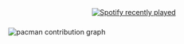 <div align="center">
  <a href="https://open.spotify.com/user/strxdalee">
    <img src="https://spotify-recently-played-readme.vercel.app/api?user=strxdalee&count=5" alt="Spotify recently played"  />
  </a>
</div>

###

<picture>
  <source media="(prefers-color-scheme: dark)" srcset="https://raw.githubusercontent.com/Cry6z/Cry6z/output/pacman-contribution-graph-dark.svg">
  <source media="(prefers-color-scheme: light)" srcset="https://raw.githubusercontent.com/Cry6z/Cry6z/output/pacman-contribution-graph.svg">
  <img alt="pacman contribution graph" src="https://raw.githubusercontent.com/Cry6z/Cry6z/output/pacman-contribution-graph.svg">
</picture>
